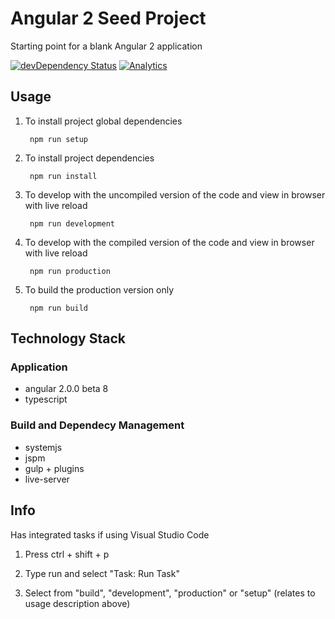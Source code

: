 # Angular 2 Seed Project
Starting point for a blank Angular 2 application

[![devDependency Status](https://david-dm.org/ChrisMurphy/ng2-seed/dev-status.svg)](https://david-dm.org/ChrisMurphy/ng2-seed#info=devDependencies)
[![Analytics](https://ga-beacon.appspot.com/UA-27347264-3/welcome-page)](https://github.com/igrigorik/ga-beacon)

## Usage

1. To install project global dependencies

		npm run setup
    
2. To install project dependencies

		npm run install
		
3. To develop with the uncompiled version of the code and view in browser with live reload

		npm run development
		
4. To develop with the compiled version of the code and view in browser with live reload

		npm run production
		
5. To build the production version only

		npm run build

## Technology Stack

### Application
* angular 2.0.0 beta 8
* typescript

### Build and Dependecy Management
* systemjs
* jspm
* gulp + plugins
* live-server
		
## Info

Has integrated tasks if using Visual Studio Code

1. Press ctrl + shift + p

2. Type run and select "Task: Run Task"

3. Select from "build", "development", "production" or "setup" (relates to usage description above)